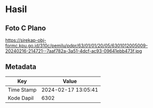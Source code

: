 # Hasil

## Foto C Plano

https://sirekap-obj-formc.kpu.go.id/310c/pemilu/pdpr/63/01/01/20/05/6301012005009-20240216-214721--7aaf782a-3a51-4dcf-ac93-09641ebb473f.jpg


## Metadata

| Key        | Value               |
| ---------- | ------------------- |
| Time Stamp | 2024-02-17 13:05:41 |
| Kode Dapil | 6302                |



